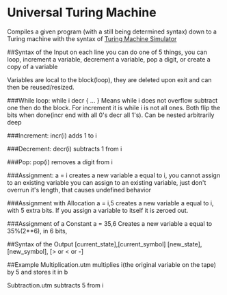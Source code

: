 # Universal Turing Machine

Compiles a given program (with a still being determined syntax)
down to a Turing machine with the syntax of [Turing Machine Simulator](https://martinugarte.com/turingmachine/)

##Syntax of the Input
on each line you can do one of 5 things, you can loop, increment a variable, decrement a variable, pop a digit, or create a copy of a variable

Variables are local to the block(loop), they are deleted upon exit and can then be reused/resized.

###While loop:
	while i decr {
		...
	}
Means while i does not overflow subtract one then do the block. For increment it is while i is not all ones. Both flip the bits when done(incr end with all 0's decr all 1's). Can be nested arbitrarily deep

###Increment:
	incr(i) 
adds 1 to i

###Decrement:
	decr(i)
subtracts 1 from i

###Pop:
    pop(i)
removes a digit from i

###Assignment:
	a = i
creates a new variable a equal to i, you cannot assign to an existing variable you can assign to an existing variable, just don't overrun it's length, that causes undefined behavior

###Assignment with Allocation
	a = i,5
creates a new variable a equal to i, with 5 extra bits. If you assign a variable to itself it is zeroed out.

###Assignment of a Constant
    a = 35,6
Creates a new variable a equal to 35%(2**6), in 6 bits,

##Syntax of the Output
    [current_state],[current_symbol]
    [new_state],[new_symbol], [> or < or -]

##Example
Multiplication.utm multiplies i(the original variable on the tape) by 5 and stores it in b

Subtraction.utm subtracts 5 from i

